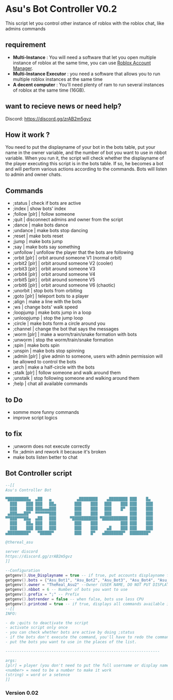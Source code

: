 # Asu's Bot Controller V0.2
This script let you control other instance of roblox with the roblox chat, like admins commands
## requirement
- **Multi-Instance** : You will need a software that let you open multiple instance of roblox at the same time, you can use [Roblox Account Manager](https://github.com/ic3w0lf22/Roblox-Account-Manager).
- **Multi-Instance Executor** : you need a software that allows you to run multiple roblox instances at the same time
- **A decent computer** : You'll need plenty of ram to run several instances of roblox at the same time (16GB).

## want to recieve news or need help?
Discord: https://discord.gg/zrAB2m5gvz

## How it work ?
You need to put the displayname of your bot in the bots table, put your name in the owner variable, and the number of bot you want to use in nbbot variable. When you run it, the script will check whether the displayname of the player executing this script is in the bots table. If so, he becomes a bot and will perform various actions according to the commands. Bots will listen to admin and owner chats.

## Commands

- ;status                              |  check if bots are active
- ;index                               |  show bots' index
- ;follow [plr]                        |  follow someone
- ;quit                                |  disconnect admins and owner from the script
- ;dance <number>                      |  make bots dance
- ;undance                             |  make bots stop dancing
- ;reset                               |  make bots reset
- ;jump                                |  make bots jump
- ;say <sentence>                      |  make bots say something
- ;unfollow                            |  unfollow the player that the bots are following
- ;orbit [plr] <radius> <speed>        |  orbit around someone V1 (normal orbit)
- ;orbit2 [plr] <radius> <speed>       |  orbit around someone V2 (cooler)
- ;orbit3 [plr] <radius> <speed>       |  orbit around someone V3
- ;orbit4 [plr] <radius> <speed>       |  orbit around someone V4
- ;orbit5 [plr] <radius> <speed>       |  orbit around someone V5
- ;orbit6 [plr] <radius> <speed>       |  orbit around someone V6 (chaotic)
- ;unorbit                             |  stop bots from orbiting
- ;goto [plr]                          |  teleport bots to a player
- ;align                               |  make a line with the bots
- ;ws <number>                         |  change bots' walk speed
- ;loopjump                            |  make bots jump in a loop
- ;unloopjump                          |  stop the jump loop
- ;circle <number>                     |  make bots form a circle around you
- ;channel <number>                    |  change the bot that says the messages
- ;worm [plr]                          |  make a worm/train/snake formation with bots
- ;unworm                              |  stop the worm/train/snake formation
- ;spin <number>                       |  make bots spin
- ;unspin                              |  make bots stop spinning
- ;admin [plr]                         |  give admin to someone, users with admin permission will be allowed to control the bots
- ;arch <number>                       |  make a half-circle with the bots
- ;stalk [plr]                         |  follow someone and walk around them
- ;unstalk                             |  stop following someone and walking around them
- ;help                                |  chat all available commands

## to Do
- somme more funny commands
- improve script logics
  
## to fix
- ;unworm does not execute correctly
- fix ;admin and rework it because it's broken
- make bots listen better to chat
  
## Bot Controller script

```lua
--[[
Asu's Controller Bot

▀█████████▄  ▄██   ▄           ▄████████    ▄████████ ███    █▄  
  ███    ███ ███   ██▄        ███    ███   ███    ███ ███    ███ 
  ███    ███ ███▄▄▄███        ███    ███   ███    █▀  ███    ███ 
 ▄███▄▄▄██▀  ▀▀▀▀▀▀███        ███    ███   ███        ███    ███ 
▀▀███▀▀▀██▄  ▄██   ███      ▀███████████ ▀███████████ ███    ███ 
  ███    ██▄ ███   ███        ███    ███          ███ ███    ███ 
  ███    ███ ███   ███        ███    ███    ▄█    ███ ███    ███ 
▄█████████▀   ▀█████▀         ███    █▀   ▄████████▀  ████████▀  
                                                                 
@thereal_asu

server discord
https://discord.gg/zrAB2m5gvz                                  
]]

--Configuration
getgenv().Use_Displayname = true -- if true, put accounts displayname for bots | if false use the username of accounts
getgenv().bots = {"Asu_Bot1", "Asu_Bot2", "Asu_Bot3", "Asu_Bot4", "Asu_Bot5", "Asu_Bot6"} --bots
getgenv().owner = "TheReal_Asu2" --Owner (USER NAME, DO NOT PUT DISPLAYNAME)
getgenv().nbbot = 6 -- Number of bots you want to use
getgenv().prefix = ";" -- Prefix
getgenv().botrender = false -- when false, bots use less CPU
getgenv().printcmd = true -- if true, displays all commands available in the console
--[[
INFO:

- do ;quits to deactivate the script
- activate script only once
- you can check whether bots are active by doing ;status
- if the bots don't execute the command, you'll have to redo the command until it's executed.
- put the bots you want to use in the places of the list. 

-------------------------------------------------------------------

args:
[plr] = player (you don't need to put the full username or display name of someone to make it work)
<number> = need to be a number to make it work
(string) = word or a setence
]]
```
### Version 0.02
